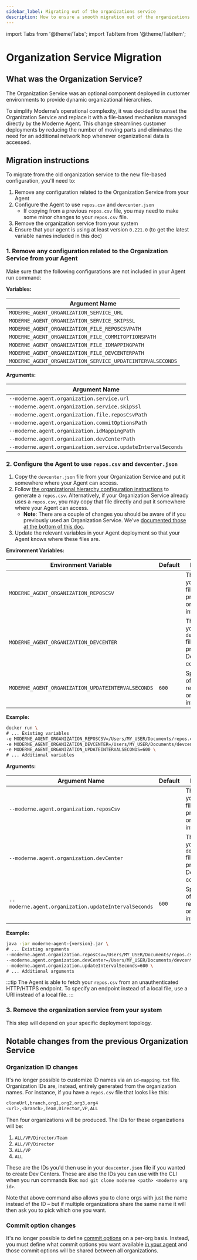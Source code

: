 ```yaml
---
sidebar_label: Migrating out of the organizations service
description: How to ensure a smooth migration out of the organizations service.
---
```


import Tabs from '@theme/Tabs';
import TabItem from '@theme/TabItem';

# Organization Service Migration

## What was the Organization Service?

The Organization Service was an optional component deployed in customer environments to provide dynamic organizational hierarchies.

To simplify Moderne’s operational complexity, it was decided to sunset the Organization Service and replace it with a file-based mechanism managed directly by the Moderne Agent. This change streamlines customer deployments by reducing the number of moving parts and eliminates the need for an additional network hop whenever organizational data is accessed.

## Migration instructions

To migrate from the old organization service to the new file-based configuration, you'll need to:

1. Remove any configuration related to the Organization Service from your Agent
2. Configure the Agent to use `repos.csv` and `devcenter.json`
   * If copying from a previous `repos.csv` file, you may need to make some minor changes to your `repos.csv` file.
3. Remove the organization service from your system
4. Ensure that your agent is using at least version `0.221.0` (to get the latest variable names included in this doc)

### 1. Remove any configuration related to the Organization Service from your Agent

Make sure that the following configurations are not included in your Agent run command:

<Tabs groupId="agent-type">
<TabItem value="oci-container" label="OCI Container">

**Variables:**

| Argument Name                                       |
|-----------------------------------------------------|
| `MODERNE_AGENT_ORGANIZATION_SERVICE_URL`            |
| `MODERNE_AGENT_ORGANIZATION_SERVICE_SKIPSSL`        |
| `MODERNE_AGENT_ORGANIZATION_FILE_REPOSCSVPATH`      | 
| `MODERNE_AGENT_ORGANIZATION_FILE_COMMITOPTIONSPATH` | 
| `MODERNE_AGENT_ORGANIZATION_FILE_IDMAPPINGPATH`     | 
| `MODERNE_AGENT_ORGANIZATION_FILE_DEVCENTERPATH`     | 
| `MODERNE_AGENT_ORGANIZATION_SERVICE_UPDATEINTERVALSECONDS` |

</TabItem>

<TabItem value="executable-jar" label="Executable JAR">

**Arguments:**

| Argument Name                                    |
|--------------------------------------------------|
| `--moderne.agent.organization.service.url`       |
| `--moderne.agent.organization.service.skipSsl`   |
| `--moderne.agent.organization.file.reposCsvPath` | 
| `--moderne.agent.organization.commitOptionsPath` | 
| `--moderne.agent.organization.idMappingPath`     | 
| `--moderne.agent.organization.devCenterPath`     | 
| `--moderne.agent.organization.service.updateIntervalSeconds` |

</TabItem>
</Tabs>

### 2. Configure the Agent to use `repos.csv` and `devcenter.json`

1. Copy the `devcenter.json` file from your Organization Service and put it somewhere where your Agent can access.
2. Follow [the organizational hierarchy configuration instructions](./configure-organizations-hierarchy.md) to generate a `repos.csv`. Alternatively, if your Organization Service already uses a `repos.csv`, you may copy that file directly and put it somewhere where your Agent can access.
   * **Note**: There are a couple of changes you should be aware of if you previously used an Organization Service. We've [documented those at the bottom of this doc](#notable-changes-from-the-previous-organization-service).
3. Update the relevant variables in your Agent deployment so that your Agent knows where these files are.

<Tabs groupId="agent-type">
<TabItem value="oci-container" label="OCI Container">

**Environment Variables:**

| Environment Variable                                       | Default | Description |
|------------------------------------------------------------|---------|-------------|
| `MODERNE_AGENT_ORGANIZATION_REPOSCSV`                      |         | The path of your `repos.csv` file that provides organization information. |
| `MODERNE_AGENT_ORGANIZATION_DEVCENTER`                     |         | The path of your `devcenter.json` file that provides the DevCenter configurations. |
| `MODERNE_AGENT_ORGANIZATION_UPDATEINTERVALSECONDS` | `600`   | Specifies how often to request your organization information. |

**Example:**

```bash
docker run \
# ... Existing variables
-e MODERNE_AGENT_ORGANIZATION_REPOSCSV=/Users/MY_USER/Documents/repos.csv \
-e MODERNE_AGENT_ORGANIZATION_DEVCENTER=/Users/MY_USER/Documents/devcenter.json \
-e MODERNE_AGENT_ORGANIZATION_UPDATEINTERVALSECONDS=600 \
# ... Additional variables
```

</TabItem>

<TabItem value="executable-jar" label="Executable JAR">

**Arguments:**

| Argument Name                                                | Default | Description |
|--------------------------------------------------------------|---------|-------------|
| `--moderne.agent.organization.reposCsv`                      |         | The path of your `repos.csv` file that provides organization information. |
| `--moderne.agent.organization.devCenter`                     |         | The path of your `devcenter.json` file that provides the DevCenter configurations. |
| `--moderne.agent.organization.updateIntervalSeconds` | `600`   | Specifies how often to request your organization information. |

**Example:**

```bash
java -jar moderne-agent-{version}.jar \
# ... Existing arguments
--moderne.agent.organization.reposCsv=/Users/MY_USER/Documents/repos.csv \
--moderne.agent.organization.devCenter=/Users/MY_USER/Documents/devcenter.json \
--moderne.agent.organization.updateIntervalSeconds=600 \
# ... Additional arguments
```

</TabItem>
</Tabs>


:::tip
The Agent is able to fetch your `repos.csv` from an unauthenticated HTTP/HTTPS endpoint. To specify an endpoint instead
of a local file, use a URI instead of a local file.
:::

### 3. Remove the organization service from your system

This step will depend on your specific deployment topology. 

## Notable changes from the previous Organization Service

### Organization ID changes

It's no longer possible to customize ID names via an `id-mapping.txt` file. Organization IDs are, instead, entirely generated from the organization names. For instance, if you have a `repos.csv` file that looks like this:

```bash
cloneUrl,branch,org1,org2,org3,org4
<url>,<branch>,Team,Director,VP,ALL
```

Then four organizations will be produced. The IDs for these organizations will be:

1. `ALL/VP/Director/Team`
2. `ALL/VP/Director`
3. `ALL/VP`
4. `ALL`

These are the IDs you'd then use in your `devcenter.json` file if you wanted to create Dev Centers. These are also the IDs you can use with the CLI when you run commands like: `mod git clone moderne <path> <moderne org id>`. 

Note that above command also allows you to clone orgs with just the name instead of the ID – but if multiple organizations share the same name it will then ask you to pick which one you want.

### Commit option changes

It's no longer possible to define [commit options](./agent-config.md#step-3-configure-the-agent-with-the-core-variablesarguments) on a per-org basis. Instead, you must define what commit options you want available [in your agent](./agent-config.md#step-3-configure-the-agent-with-the-core-variablesarguments) and those commit options will be shared between all organizations.
